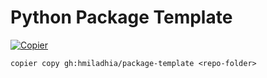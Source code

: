 # Python Package Template
[![Copier](https://img.shields.io/endpoint?url=https://raw.githubusercontent.com/copier-org/copier/master/img/badge/badge-grayscale-inverted-border-orange.json)](https://github.com/copier-org/copier)

```commandline
copier copy gh:hmiladhia/package-template <repo-folder>
```
